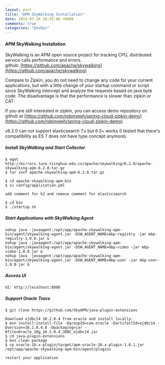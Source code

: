 ```yaml
---
layout: post
title: "APM SkyWalking Installation"
date: 2019-07-26 16:55:00 +0080
comments: true
categories: "DevOps"
---
```



#### APM SkyWalking Installation ####

SkyWalking is an APM open source project for tracking CPU, distributed service calls performance and errors.  
github: [https://github.com/apache/skywalking](https://github.com/apache/skywalking)

Compare to Zipkin, you do not need to change any code for your current applications, but with a little change of your startup command or script 
since SkyWalking intercept and analyze the requests based on java byte code. The disadvantage is that the performance is slower than zipkin or CAT. 

If you are still interested in zipkin, you can access demo repository on github at [https://github.com/robinyeeh/spring-cloud-zipkin-demo](https://github.com/robinyeeh/spring-cloud-zipkin-demo)

v6.2.0 can not support elasticsearch 7.x but 6.3+ works (I tested that there's compatibility as ES 7 does not have type concept anymore).

##### Install SkyWalking and Start Collector

```
$ wget http://mirrors.tuna.tsinghua.edu.cn/apache/skywalking/6.2.0/apache-skywalking-apm-6.2.0.tar.gz
$ tar zxvf apache-skywalking-apm-6.2.0.tar.gz

$ cd apache-skywalking-apm-bin
$ vi config/application.yml

add comment for h2 and remove comment for elasticsearch

$ cd bin
$ ./startup.sh
```

##### Start Applications with SkyWalking Agent
 
```
nohup java -javaagent:/opt/app/apache-skywalking-apm-bin/agent/skywalking-agent.jar -DSW_AGENT_NAME=mbp-registry -jar mbp-registry-1.0.0.jar &
nohup java -javaagent:/opt/app/apache-skywalking-apm-bin/agent/skywalking-agent.jar -DSW_AGENT_NAME=mbp-video -jar mbp-video-1.0.0.jar &
nohup java -javaagent:/opt/app/apache-skywalking-apm-bin/agent/skywalking-agent.jar -DSW_AGENT_NAME=mbp-user -jar mbp-user-1.0.0.jar &
```

##### Access UI

```
UI: http://localhost:8080
```

##### Support Oracle Trace

```
$ git clone https://github.com/SkyAPM/java-plugin-extensions

Download ojdbc14 10.2.0.4 from oracle and install locally:
$ mvn install:install-file -DgroupId=com.oracle -DartifactId=ojdbc14 -Dversion=10.2.0.4.0 -Dpackaging=jar -Dfile=Oracle_10g_10.2.0.4_JDBC_ojdbc14.jar
$ cd java-plugin-extensions
$ mvn clean package
$ cp oracle-10.x-plugin/target/apm-oracle-10.x-plugin-1.0.1.jar /opt/app/apache-skywalking-apm-bin/agent/plugins

restart your application
```